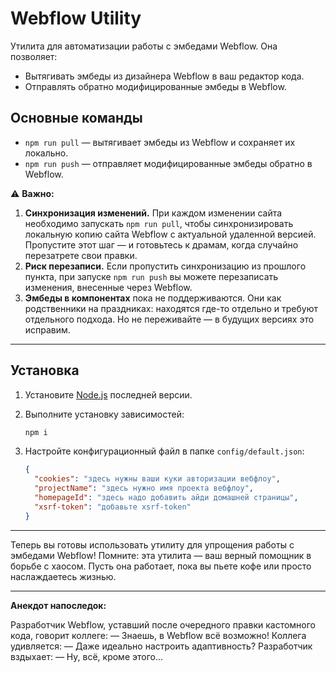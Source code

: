 # Webflow Utility

Утилита для автоматизации работы с эмбедами Webflow. Она позволяет:

- Вытягивать эмбеды из дизайнера Webflow в ваш редактор кода.
- Отправлять обратно модифицированные эмбеды в Webflow.

## Основные команды

- `npm run pull` — вытягивает эмбеды из Webflow и сохраняет их локально.
- `npm run push` — отправляет модифицированные эмбеды обратно в Webflow.

⚠️ **Важно:**

1. **Синхронизация изменений.** При каждом изменении сайта необходимо запускать `npm run pull`, чтобы синхронизировать локальную копию сайта Webflow с актуальной удаленной версией. Пропустите этот шаг — и готовьтесь к драмам, когда случайно перезатрете свои правки.
2. **Риск перезаписи.** Если пропустить синхронизацию из прошлого пункта, при запуске `npm run push` вы можете перезаписать изменения, внесенные через Webflow.
3. **Эмбеды в компонентах** пока не поддерживаются. Они как родственники на праздниках: находятся где-то отдельно и требуют отдельного подхода. Но не переживайте — в будущих версиях это исправим.

---

## Установка

1. Установите [Node.js](https://nodejs.org) последней версии.
2. Выполните установку зависимостей:
   ```bash
   npm i
   ```
3. Настройте конфигурационный файл в папке `config/default.json`:

   ```json
   {
     "cookies": "здесь нужны ваши куки авторизации вебфлоу",
     "projectName": "здесь нужно имя проекта вебфлоу",
     "homepageId": "здесь надо добавить айди домашней страницы",
     "xsrf-token": "добавьте xsrf-token"
   }
   ```

---

Теперь вы готовы использовать утилиту для упрощения работы с эмбедами Webflow! Помните: эта утилита — ваш верный помощник в борьбе с хаосом. Пусть она работает, пока вы пьете кофе или просто наслаждаетесь жизнью.

---

**Анекдот напоследок:**

Разработчик Webflow, уставший после очередного правки кастомного кода, говорит коллеге:
— Знаешь, в Webflow всё возможно!
Коллега удивляется:
— Даже идеально настроить адаптивность?
Разработчик вздыхает:
— Ну, всё, кроме этого...
